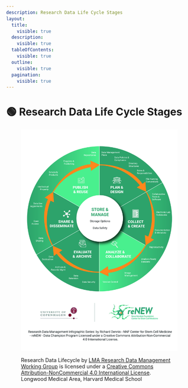 ```yaml
---
description: Research Data Life Cycle Stages
layout:
  title:
    visible: true
  description:
    visible: true
  tableOfContents:
    visible: true
  outline:
    visible: true
  pagination:
    visible: true
---
```


# 🟢 Research Data Life Cycle Stages

<div data-full-width="true">

<figure><img src="../../.gitbook/assets/Research Data Management Life Cycle - reNEW (1).jpeg" alt=""><figcaption><p>Research Data Lifecycle by <a href="https://datamanagement.hms.harvard.edu/">LMA Research Data Management Working Group</a> is licensed under a <a href="http://creativecommons.org/licenses/by-nc/4.0/">Creative Commons Attribution-NonCommercial 4.0 International License</a>.  Longwood Medical Area, Harvard Medical School</p></figcaption></figure>

</div>
